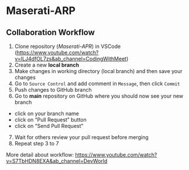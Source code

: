 # Maserati-ARP
## **Collaboration Workflow**

1. Clone repository (*Maserati-APR*) in VSCode (https://www.youtube.com/watch?v=ILJ4dfOL7zs&ab_channel=CodingWithMeet)
2. Create a new **local branch**
3. Make changes in working directory (local branch) and then save your changes
4. Go to ```Source Control``` and add comment in ```Message```, then click ```Commit```
5. Push changes to GitHub branch 
6. Go to **main** repository on GitHub where you should now see your new branch
- click on your branch name
- click on “Pull Request” button
- click on “Send Pull Request”
7. Wait for others review your pull request before merging
8. Repeat step 3 to 7

More detail about workflow: https://www.youtube.com/watch?v=S7TbHDN8EXA&ab_channel=DevWorld
